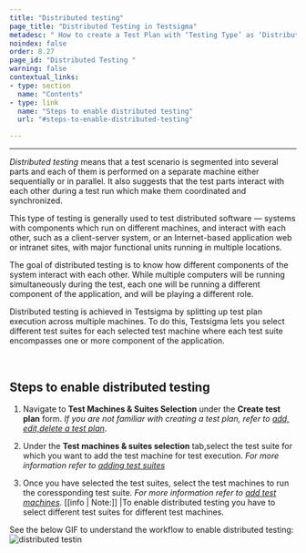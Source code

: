 ```yaml
---
title: "Distributed testing"
page_title: "Distributed Testing in Testsigma"
metadesc: " How to create a Test Plan with ‘Testing Type’ as ‘Distributed Testing’. "
noindex: false
order: 8.27
page_id: "Distributed Testing "
warning: false
contextual_links:
- type: section
  name: "Contents" 
- type: link
  name: "Steps to enable distributed testing"
  url: "#steps-to-enable-distributed-testing"

---
```


---

*Distributed testing* means that a test scenario is segmented into several parts and each of them is performed on a separate machine either sequentially or in parallel. It also suggests that the test parts interact with each other during a test run which make them coordinated and synchronized. 

This type of testing is generally used to test distributed software — systems with
components which run on different machines, and interact with each other,
such as a client-server system, or an Internet-based application web or intranet sites, with major
functional units running in multiple locations.

The goal of distributed testing is to know how different components of the system interact with each other. While multiple computers will be running simultaneously during the test, each
one will be running a different component of the application, and will be
playing a different role.

Distributed testing is achieved in Testsigma by splitting up test plan execution across multiple machines. To do this, Testsigma lets you select different test suites for each selected test machine where each test suite encompasses one or more component of the application.

<br>

## **Steps to enable distributed testing**


1. Navigate to **Test Machines & Suites Selection** under the **Create test plan** form.  *If you are not familiar with creating a test plan, refer to [add, edit,delete a test plan](https://testsigma.com/docs/test-management/test-plans/overview/)*.

2. Under the **Test machines & suites selection** tab,select the test suite for which you want to add the test machine for test execution. *For more information refer to [adding test suites](https://testsigma.com/docs/test-management/test-plans/manage-test-suites/)*

3. Once you have selected the test suites, select the test machines to run the coressponding test suite. *For more information refer to [add test machines](https://testsigma.com/docs/test-management/test-plans/manage-test-machines/)*.
[[info | Note:]]
|To enable distributed testing you have to select different test suites for different test machines. 

See the below GIF to understand the workflow to enable distributed testing:![distributed testin](https://s3.amazonaws.com/static-docs.testsigma.com/new_images/test-management/test-plans/distributed-testing/distributed_testing.gif)





